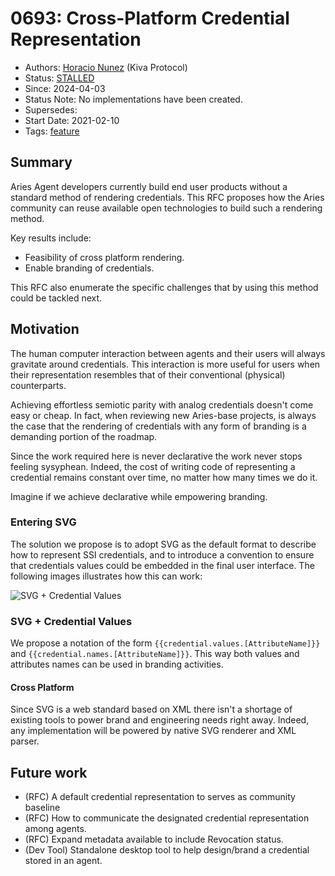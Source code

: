 # 0693: Cross-Platform Credential Representation

- Authors: [Horacio Nunez](mailto:horacio.nunez@kiva.org) (Kiva Protocol)
- Status: [STALLED](/README.md#stalled)
- Since: 2024-04-03
- Status Note: No implementations have been created.
- Supersedes:
- Start Date: 2021-02-10
- Tags: [feature](/tags.md#feature)

## Summary
Aries Agent developers currently build end user products without a standard method of rendering credentials.
This RFC proposes how the Aries community can reuse available open technologies to build such a rendering method.

Key results include:
- Feasibility of cross platform rendering.
- Enable branding of credentials.

This RFC also enumerate the specific challenges that by using this method could be tackled next.

## Motivation
The human computer interaction between agents and their users will always gravitate around credentials.
This interaction is more useful for users when their representation resembles that of their conventional 
(physical) counterparts.

Achieving effortless semiotic parity with analog credentials doesn't come easy or cheap. 
In fact, when reviewing new Aries-base projects, is always the case that the rendering of 
credentials with any form of branding is a demanding portion of the roadmap.

Since the work required here is never declarative the work never stops feeling sysyphean.
Indeed, the cost of writing code of representing a credential remains constant over time, no
matter how many times we do it.

Imagine if we achieve declarative while empowering branding.

### Entering SVG

The solution we propose is to adopt SVG as the default format to describe how to represent SSI credentials, and to 
introduce a convention to ensure that credentials values could be embedded in the final user interface. 
The following images illustrates how this can work:

![SVG + Credential Values](https://i.imgur.com/3ssaQUB.png "SVG + Credential Values")

### SVG + Credential Values

We propose a notation of the form `{{credential.values.[AttributeName]}}` and `{{credential.names.[AttributeName]}}`.
This way both values and attributes names can be used in branding activities.

#### Cross Platform

Since SVG is a web standard based on XML there isn't a shortage of existing tools to power brand and engineering needs 
right away. Indeed, any implementation will be powered by native SVG renderer and XML parser.

## Future work

* (RFC) A default credential representation to serves as community baseline
* (RFC) How to communicate the designated credential representation among agents.
* (RFC) Expand metadata available to include Revocation status.
* (Dev Tool) Standalone desktop tool to help design/brand a credential stored in an agent.
